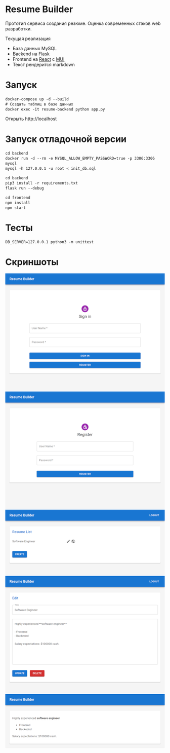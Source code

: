# Resume Builder

Прототип сервиса создания резюме. Оценка современных стэков web разработки.

Текущая реализация
- База данных MySQL
- Backend на Flask
- Frontend на [React](https://react.dev/) с [MUI](https://mui.com/)
- Текст рендерится markdown

# Запуск
```
docker-compose up -d --build
# Создать таблиц в базе данных
docker exec -it resume-backend python app.py
```

Открыть http://localhost

# Запуск отладочной версии
```
cd backend
docker run -d --rm -e MYSQL_ALLOW_EMPTY_PASSWORD=true -p 3306:3306 mysql
mysql -h 127.0.0.1 -u root < init_db.sql
```

```
cd backend
pip3 install -r requirements.txt
flask run --debug
```

```
cd frontend
npm install
npm start
```

# Тесты
```
DB_SERVER=127.0.0.1 python3 -m unittest
```

# Скриншоты
![Login page](screenshots/login.png)
![Registration page](screenshots/register.png)
![List page](screenshots/list.png)
![Edit page](screenshots/edit.png)
![Public view](screenshots/public.png)
